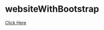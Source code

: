 # websiteWithBootstrap
[Click Here](https://ridvankoseler.github.io/websiteWithBootstrap/)<br><br>

[](Animation3.gif)

